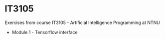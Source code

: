 # IT3105
Exercises from course IT3105 - Artificial Intelligence Programming at NTNU

 - Module 1 - Tensorflow interface
